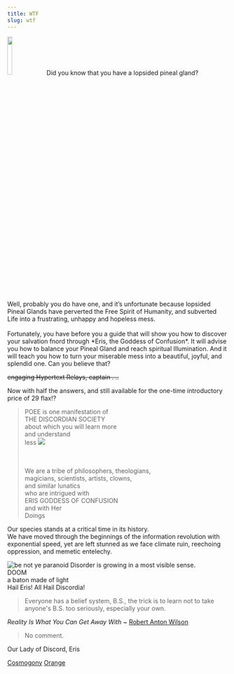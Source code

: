```yaml
---
title: WTF
slug: wtf
---
```


<img src="/image/flake.png" className="left o25" style="width: 15%; margin-right: 10px;">
Did you know that you have a lopsided pineal gland?
<br><br>Well, probably you do have one, and it’s unfortunate because lopsided Pineal Glands have perverted the Free Spirit of Humanity, and subverted Life into a frustrating, unhappy and hopeless mess.
<br><br>Fortunately, you have before you a guide that will show you how to discover your salvation fnord through *Eris, the Goddess of Confusion*. It will advise you how to balance your Pineal Gland and reach spiritual Illumination. And it will teach you how to turn your miserable mess into a beautiful, joyful, and splendid one. Can you believe that?

~~engaging Hypertext Relays, captain . ..~~

Now with half the answers, and still available for the one-time introductory price of 29 flax⁉

<blockquote>
POEE is one manifestation of
<br>THE DISCORDIAN SOCIETY
<br>about which you will learn more
<br>and understand
<br>less

<img className="right" src="/image/poo.png">

<br><br>We are a tribe of philosophers, theologians,
<br>magicians, scientists, artists, clowns,
<br>and similar lunatics
<br>who are intrigued with
<br>ERIS GODDESS OF CONFUSION
<br>and with Her
<br>Doings

</blockquote>

Our species stands at a critical time in its history.
<br>We have moved through the beginnings of the information revolution with exponential speed, yet are left stunned as we face climate ruin, reechoing oppression, and memetic entelechy.

<img alt="be not ye paranoid" src="/image/bnyp.png" className="right">
Disorder is growing in a most visible sense.
<br>DOOM
<br>a baton made of light
<br>Hail Eris! All Hail Discordia!

> Everyone has a belief system, B.S., the trick is to learn not to take anyone's B.S. too seriously, especially your own.

<attr>
  <i>Reality Is What You Can Get Away With</i> ~ <a href="https://www.youtube.com/watch?list=UUkSH88oT4dDl3aZQZKM_BIw&feature=player_detailpage&v=zTLkiJUX05A">Robert Anton Wilson</a>
</attr>

> No comment.

<attr>Our Lady of Discord, Eris</attr>

<a href="/read/cosmogony" className="prev">Cosmogony</a>
<a href="/read/orange" className="next">Orange</a>

